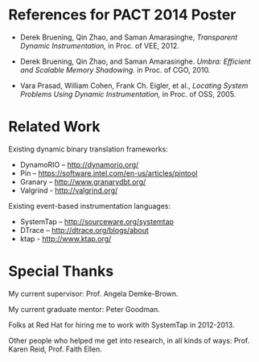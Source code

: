 # References for PACT 2014 Poster

- Derek Bruening, Qin Zhao, and Saman Amarasinghe, *Transparent Dynamic Instrumentation,* in Proc. of VEE, 2012.

- Derek Bruening, Qin Zhao, and Saman Amarasinghe. *Umbra: Efficient and Scalable Memory Shadowing.* in Proc. of CGO, 2010.

- Vara Prasad, William Cohen, Frank Ch. Eigler, et al., *Locating System Problems Using Dynamic Instrumentation,* in Proc. of OSS, 2005.

# Related Work

Existing dynamic binary translation frameworks:
- DynamoRIO – http://dynamorio.org/
- Pin – https://software.intel.com/en-us/articles/pintool
- Granary – http://www.granarydbt.org/
- Valgrind - http://valgrind.org/

Existing event-based instrumentation languages:
- SystemTap – http://sourceware.org/systemtap
- DTrace – http://dtrace.org/blogs/about
- ktap - http://www.ktap.org/

# Special Thanks

My current supervisor: Prof. Angela Demke-Brown.

My current graduate mentor: Peter Goodman.

Folks at Red Hat for hiring me to work with SystemTap in 2012-2013.

Other people who helped me get into research, in all kinds of ways: Prof. Karen Reid, Prof. Faith Ellen.
